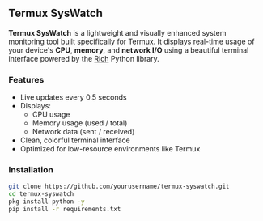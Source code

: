 ## Termux SysWatch

**Termux SysWatch** is a lightweight and visually enhanced system monitoring tool built specifically for Termux. It displays real-time usage of your device's **CPU**, **memory**, and **network I/O** using a beautiful terminal interface powered by the [Rich](https://github.com/Textualize/rich) Python library.

### Features
- Live updates every 0.5 seconds
- Displays:
  - CPU usage
  - Memory usage (used / total)
  - Network data (sent / received)
- Clean, colorful terminal interface
- Optimized for low-resource environments like Termux

### Installation

```bash
git clone https://github.com/yourusername/termux-syswatch.git
cd termux-syswatch
pkg install python -y
pip install -r requirements.txt
